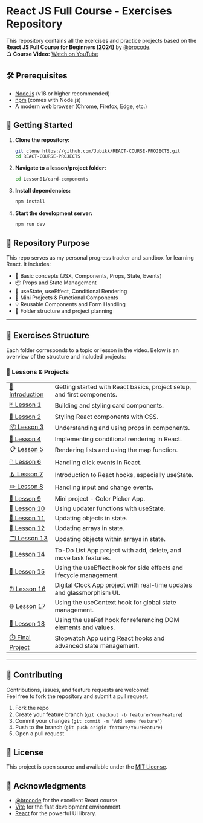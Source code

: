 # React JS Full Course - Exercises Repository

This repository contains all the exercises and practice projects based on the **React JS Full Course for Beginners (2024)** by [@brocode](https://www.youtube.com/@BroCodez).  
📺 **Course Video:** [Watch on YouTube](https://www.youtube.com/watch?v=CgkZ7MvWUAA&t=16707s)

## 🛠️ Prerequisites

- [Node.js](https://nodejs.org/) (v18 or higher recommended)
- [npm](https://www.npmjs.com/) (comes with Node.js)
- A modern web browser (Chrome, Firefox, Edge, etc.)

## 🚦 Getting Started

1. **Clone the repository:**
   ```sh
   git clone https://github.com/Jubikk/REACT-COURSE-PROJECTS.git
   cd REACT-COURSE-PROJECTS
   ```
2. **Navigate to a lesson/project folder:**
   ```sh
   cd Lesson01/card-components
   ```
3. **Install dependencies:**
   ```sh
   npm install
   ```
4. **Start the development server:**
   ```sh
   npm run dev
   ```

## 📁 Repository Purpose

This repo serves as my personal progress tracker and sandbox for learning React. It includes:

- 📘 Basic concepts (JSX, Components, Props, State, Events)
- 📦 Props and State Management
- 🧠 useState, useEffect, Conditional Rendering
- 🎯 Mini Projects & Functional Components
- 💡 Reusable Components and Form Handling
- 📂 Folder structure and project planning

---

## 📌 Exercises Structure

Each folder corresponds to a topic or lesson in the video. Below is an overview of the structure and included projects:

### 🚀 Lessons & Projects

<table>
  <tr>
    <td><a href="./Introduction/react_project/" title="React Project">🔰 Introduction</a></td>
    <td>Getting started with React basics, project setup, and first components.</td>
  </tr>
  <tr>
    <td><a href="./Lesson01/card-components/" title="Card Components">🃏 Lesson 1</a></td>
    <td>Building and styling card components.</td>
  </tr>
  <tr>
    <td><a href="./Lesson02/style-components/" title="Style Components">🎨 Lesson 2</a></td>
    <td>Styling React components with CSS.</td>
  </tr>
  <tr>
    <td><a href="./Lesson03/props/" title="Props">📦 Lesson 3</a></td>
    <td>Understanding and using props in components.</td>
  </tr>
  <tr>
    <td><a href="./Lesson04/conditional-rendering/" title="Conditional Rendering">🔀 Lesson 4</a></td>
    <td>Implementing conditional rendering in React.</td>
  </tr>
  <tr>
    <td><a href="./Lesson05/render-lists/" title="Render Lists">📋 Lesson 5</a></td>
    <td>Rendering lists and using the map function.</td>
  </tr>
  <tr>
    <td><a href="./Lesson06/click-events/" title="Click Events">🖱️ Lesson 6</a></td>
    <td>Handling click events in React.</td>
  </tr>
  <tr>
    <td><a href="./Lesson07/react-hook/" title="React Hook">🪝 Lesson 7</a></td>
    <td>Introduction to React hooks, especially useState.</td>
  </tr>
  <tr>
    <td><a href="./Lesson08/onchange-event/" title="OnChange Event">✏️ Lesson 8</a></td>
    <td>Handling input and change events.</td>
  </tr>
  <tr>
    <td><a href="./Lesson09color-picker-app/color-picker-app/" title="Color Picker App">🎨 Lesson 9</a></td>
    <td>Mini project - Color Picker App.</td>
  </tr>
  <tr>
    <td><a href="./Lesson10/updater-functions/" title="Updater Functions">🔄 Lesson 10</a></td>
    <td>Using updater functions with useState.</td>
  </tr>
  <tr>
    <td><a href="./Lesson11/update-objects/" title="Update Objects">📝 Lesson 11</a></td>
    <td>Updating objects in state.</td>
  </tr>
  <tr>
    <td><a href="./Lesson12/update-arrays/" title="Update Arrays">📑 Lesson 12</a></td>
    <td>Updating arrays in state.</td>
  </tr>
  <tr>
    <td><a href="./Lesson13/update-objects-array/" title="Update Objects in Array">🗂️ Lesson 13</a></td>
    <td>Updating objects within arrays in state.</td>
  </tr>
  <tr>
    <td><a href="./Lesson14to-do-app/to-do-list-app/" title="To-Do List App">📝 Lesson 14</a></td>
    <td>To-Do List App project with add, delete, and move task features.</td>
  </tr>
  <tr>
    <td><a href="./Lesson15/useEffect-hook/" title="useEffect Hook">🔁 Lesson 15</a></td>
    <td>Using the useEffect hook for side effects and lifecycle management.</td>
  </tr>
  <tr>
    <td><a href="./Lesson16digital-clock-app/digital-clock-app/" title="Digital Clock App">⏰ Lesson 16</a></td>
    <td>Digital Clock App project with real-time updates and glassmorphism UI.</td>
  </tr>
  <tr>
    <td><a href="./Lesson17/useContext-hook/" title="useContext Hook">🌐 Lesson 17</a></td>
    <td>Using the useContext hook for global state management.</td>
  </tr>
  <tr>
    <td><a href="./Lesson18/useRef-hook/" title="useRef Hook">🔗 Lesson 18</a></td>
    <td>Using the useRef hook for referencing DOM elements and values.</td>
  </tr>
  <tr>
    <td><a href="./ZFinalstopwatch-app/stopwatch-app/" title="Stopwatch App">⏱️ Final Project</a></td>
    <td>Stopwatch App using React hooks and advanced state management.</td>
  </tr>
</table>

---

## 🤝 Contributing

Contributions, issues, and feature requests are welcome!  
Feel free to fork the repository and submit a pull request.

1. Fork the repo
2. Create your feature branch (`git checkout -b feature/YourFeature`)
3. Commit your changes (`git commit -m 'Add some feature'`)
4. Push to the branch (`git push origin feature/YourFeature`)
5. Open a pull request

## 📄 License

This project is open source and available under the [MIT License](LICENSE).

## 🙏 Acknowledgments

- [@brocode](https://www.youtube.com/@BroCodez) for the excellent React course.
- [Vite](https://vitejs.dev/) for the fast development environment.
- [React](https://react.dev/) for the powerful UI library.
